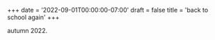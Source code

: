 +++
date = '2022-09-01T00:00:00-07:00'
draft = false
title = 'back to school again'
+++

autumn 2022.
